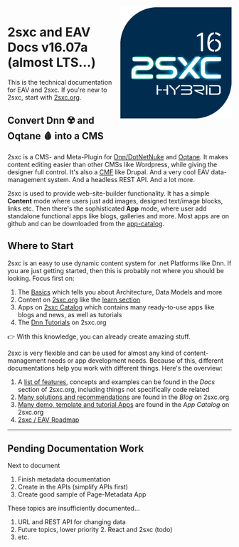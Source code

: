 
<img src="assets/logos/vcurrent/500.png" width="250px" align="right" class="float-right">

# 2sxc and EAV Docs v16.07a (almost LTS...)

This is the technical documentation for EAV and 2sxc. If you're new to 2sxc, start with [2sxc.org](https://2sxc.org/).

## Convert Dnn ☢️ and Oqtane 🩸 into a CMS

2sxc is a CMS- and Meta-Plugin for [Dnn/DotNetNuke](xref:Abyss.Platforms.Dnn.Index) and [Oqtane](xref:Abyss.Platforms.Oqtane.Index).
It makes content editing easier than other CMSs like Wordpress, while giving the designer full control.
It's also a [CMF](https://en.wikipedia.org/wiki/List_of_content_management_frameworks) like Drupal.
And a very cool EAV data-management system.
And a headless REST API.
And a lot more.

2sxc is used to provide web-site-builder functionality.
It has a simple **Content** mode where users just add images, designed text/image blocks, links etc.
Then there's the sophisticated **App** mode, where user add standalone functional apps like blogs, galleries and more.
Most apps are on github and can be downloaded from the [app-catalog](https://2sxc.org/en/apps).


## Where to Start

2sxc is an easy to use dynamic content system for .net Platforms like Dnn.
If you are just getting started, then this is probably not where you should be looking. Focus first on:

1. The [Basics](xref:Basics.Index) which tells you about Architecture, Data Models and more
1. Content on [2sxc.org](https://2sxc.org/) like the [learn section](https://2sxc.org/en/learn)
1. Apps on [2sxc Catalog](https://2sxc.org/en/apps) which contains many ready-to-use apps like blogs and news, as well as tutorials
1. The [Dnn Tutorials](https://2sxc.org/dnn-tutorials/en/) on 2sxc.org

👉 With this knowledge, you can already create amazing stuff.

2sxc is very flexible and can be used for almost any kind of content-management needs or app development needs.
Because of this, different documentations help you work with different things.
Here's the overview:

1. A [list of features](http://2sxc.org/en/docs), concepts and examples can be found in the _Docs_ section of 2sxc.org, including things not specifically code related
1. [Many solutions and recommendations](http://2sxc.org/en/blog) are found in the _Blog_ on 2sxc.org
1. [Many demo, template and tutorial Apps](http://2sxc.org/en/Apps) are found in the _App Catalog_ on 2sxc.org
1. [2sxc / EAV Roadmap](xref:Abyss.Releases.Roadmap)




---

## Pending Documentation Work

Next to document

1. Finish metadata documentation
1. Create in the APIs (simplify APIs first)
1. Create good sample of Page-Metadata App

These topics are insufficiently documented...

1. URL and REST API for changing data
1. Future topics, lower priority
    2. React and 2sxc (todo)
1. etc.


